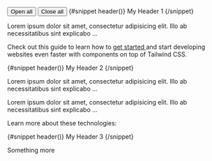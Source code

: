 <script lang="ts">
  import { AccordionItem, Accordion } from 'svelte-5-ui-lib';
  let item0 = $state(false);
  let item1 = $state(false);
  let item2 = $state(false);
  const open_all = () => {
    item0 = true;
    item1 = true;
    item2 = true;
  }
  const close_all = () => {
    item0 = false;
    item1 = false;
    item2 = false;
  }
</script>

<Button onclick={open_all}>Open all</Button>
<Button onclick={close_all}>Close all</Button>
<Accordion class='mt-4'>
  <AccordionItem bind:open={item0}>
    {#snippet header()}
      My Header 1
    {/snippet}
    <p class="mb-2 text-gray-500 dark:text-gray-400">Lorem ipsum dolor sit amet, consectetur adipisicing elit. Illo ab necessitatibus sint explicabo ...</p>
    <p class="text-gray-500 dark:text-gray-400">
      Check out this guide to learn how to <a href="/" target="_blank" rel="noreferrer" class="text-blue-600 dark:text-blue-500 hover:underline"> get started </a>
      and start developing websites even faster with components on top of Tailwind CSS.
    </p>
  </AccordionItem>
  <AccordionItem bind:open={item1}>
    {#snippet header()}
      My Header 2
    {/snippet}
    <p class="mb-2 text-gray-500 dark:text-gray-400">Lorem ipsum dolor sit amet, consectetur adipisicing elit. Illo ab necessitatibus sint explicabo ...</p>
    <p class="mb-2 text-gray-500 dark:text-gray-400">Lorem ipsum dolor sit amet, consectetur adipisicing elit. Illo ab necessitatibus sint explicabo ...</p>
    <p class="mb-2 text-gray-500 dark:text-gray-400">Learn more about these technologies:</p>
  </AccordionItem>
  <AccordionItem bind:open={item2}>
    {#snippet header()}
      My Header 3
    {/snippet}
    <p>Something more</p>
  </AccordionItem>
</Accordion>
